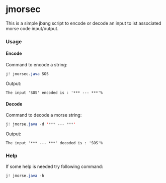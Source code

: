 # jmorsec

This is a simple jbang script to encode or decode an input to ist associated morse code input/output.


### Usage

#### Encode
Command to encode a string:

```java
j! jmorsec.java SOS
```

Output:

```
The input 'SOS' encoded is : '*** --- ***'%
```

#### Decode

Command to decode a morse string:

```java
j! jmorse.java -d '*** --- ***'
```

Output:

```
The input '*** --- ***' decoded is : 'SOS'%
```


### Help

If some help is needed try following command:

```java
j! jmorse.java -h
```
